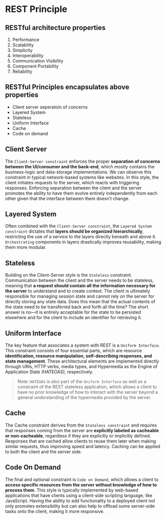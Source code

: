 # REST Principle

## RESTful architecture properties
1. Performance
2. Scalability
3. Simplicity
4. Interoperability
5. Communication Visibility
6. Component Portability
7. Reliability

## RESTful Principles encapsulates above properties 
* Client server seperatoin of concerns
* Layered System
* Stateless
* Uniform Interface
* Cache
* Code on demand

## Client Server
The `Client-Server constraint` enforces the proper **separation of concerns between
the UI/consumer and the back-end**, which mostly contains the business-logic and
data-storage implementations. We can observe this constraint in typical network-based
systems like websites. In this style, the client initiates requests to the server, which
reacts with triggering responses. Enforcing separation between the client and the server
promotes the ability to have them evolve entirely independently from each other given
that the interface between them doesn’t change.

## Layered System
Often combined with the `Client-Server constraint`, the `Layered System constraint`
dictates that **layers should be organized hierarchically**, restricting the use of a service to
the layers directly beneath and above it. `Orchestrating` components in layers drastically
improves reusability, making them more modular.

## Stateless

Building on the Client-Server style is the `Stateless` constraint. Communication
between the client and the server needs to be stateless, meaning that **a request should
contain all the information necessary for the server** to understand and to create context.
The client is ultimately responsible for managing session state and cannot rely on the
server for directly storing any state data. Does this mean that the actual contents of the
state need to be transferred back and forth all the time? The short answer is no—it is
entirely acceptable for the state to be persisted elsewhere and for the client to include an
identifier for retrieving it.

## Uniform Interface

The key feature that associates a system with REST is a `Uniform Interface`. This
constraint consists of four essential parts, which are resource **identification, resource
manipulation, self-describing responses, and state management**. These architectural
elements are implemented directly through URIs, HTTP verbs, media types, and
Hypermedia as the Engine of Application State (HATEOAS), respectively.

>Note: `HATEOAS` is also part of the `Uniform Interface` as well as a constraint of the
REST stateless application, which allows a client to have no prior knowledge of
how to interact with the server beyond a general understanding of the hypermedia
provided by the server.

## Cache

The Cache constraint derives from the `Stateless constraint` and requires that
responses coming from the server are **explicitly labeled as cacheable or non-cacheable**,
regardless if they are explicitly or implicitly defined. Responses that are cached allow
clients to reuse them later when making similar requests, thus improving speed and
latency. Caching can be applied to both the client and the server side.

## Code On Demand
The final and optional constraint is `Code on Demand`, which allows a client to
**access specific resources from the server without knowledge of how to process them**.
This style is typically implemented by web-based applications that have clients using a
client-side scripting language, like JavaScript. Having the ability to add functionality to a
deployed client not only promotes extensibility but can also help to offload some server-side
tasks onto the client, making it more responsive.